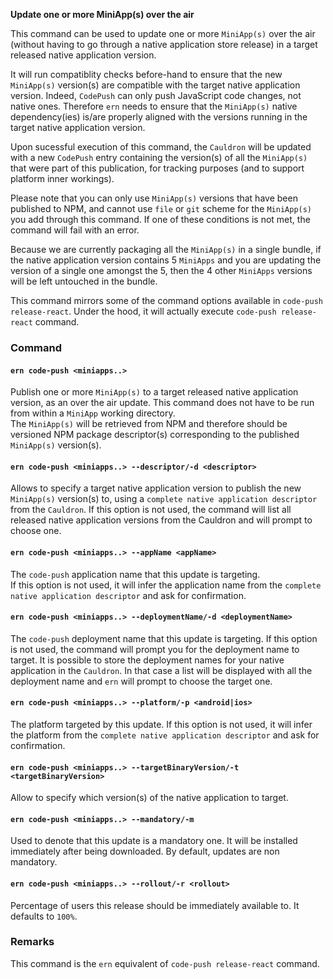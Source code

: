 **Update one or more MiniApp(s) over the air**

This command can be used to update one or more `MiniApp(s)` over the air (without having to go through a native application store release) in a target released native application version. 

It will run compatiblity checks before-hand to ensure that the new `MiniApp(s)` version(s) are compatible with the target native application version. Indeed, `CodePush` can only push JavaScript code changes, not native ones. Therefore `ern` needs to ensure that the `MiniApp(s)` native dependency(ies) is/are properly aligned with the versions running in the target native application version. 

Upon sucessful execution of this command, the `Cauldron` will be updated with a new `CodePush` entry containing the version(s) of all the `MiniApp(s)` that were part of this publication, for tracking purposes (and to support platform inner workings).

Please note that you can only use `MiniApp(s)` versions that have been published to NPM, and cannot use `file` or `git` scheme for the `MiniApp(s)` you add through this command. If one of these conditions is not met, the command will fail with an error.

Because we are currently packaging all the `MiniApp(s)` in a single bundle, if the native application version contains 5 `MiniApps` and you are updating the version of a single one amongst the 5, then the 4 other `MiniApps` versions will be left untouched in the bundle.

This command mirrors some of the command options available in `code-push release-react`. Under the hood, it will actually execute `code-push release-react` command. 

### Command

#### `ern code-push <miniapps..>`

Publish one or more `MiniApp(s)` to a target released native application version, as an over the air update.
This command does not have to be run from within a `MiniApp` working directory.  
The `MiniApp(s)` will be retrieved from NPM and therefore should be versioned NPM package descriptor(s) corresponding to the published `MiniApp(s)` version(s). 

#### `ern code-push <miniapps..> --descriptor/-d <descriptor>`

Allows to specify a target native application version to publish the new `MiniApp(s)` version(s) to, using a `complete native application descriptor` from the `Cauldron`. 
If this option is not used, the command will list all released native application versions from the Cauldron and will prompt to choose one.

#### `ern code-push <miniapps..> --appName <appName>`

The `code-push` application name that this update is targeting.  
If this option is not used, it will infer the application name from the `complete native application descriptor` and ask for confirmation.

#### `ern code-push <miniapps..> --deploymentName/-d <deploymentName>`

The `code-push` deployment name that this update is targeting. 
If this option is not used, the command will prompt you for the deployment name to target. It is possible to store the deployment names for your native application in the `Cauldron`. In that case a list will be displayed with all the deployment name and `ern` will prompt to choose the target one.

#### `ern code-push <miniapps..> --platform/-p <android|ios>`

The platform targeted by this update. If this option is not used, it will infer the platform from the `complete native application descriptor` and ask for confirmation.

#### `ern code-push <miniapps..> --targetBinaryVersion/-t <targetBinaryVersion>`

Allow to specify which version(s) of the native application to target.

#### `ern code-push <miniapps..> --mandatory/-m` 

Used to denote that this update is a mandatory one. It will be installed immediately after being downloaded. By default, updates are non mandatory.

#### `ern code-push <miniapps..> --rollout/-r <rollout>`

Percentage of users this release should be immediately available to. It defaults to `100%`.

### Remarks

This command is the `ern` equivalent of `code-push release-react` command.